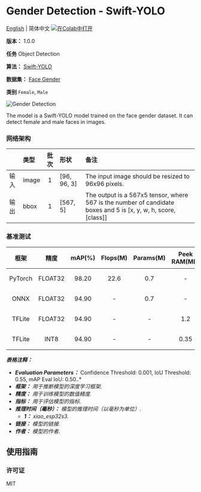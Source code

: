 # Gender Detection - Swift-YOLO

[English](../en/Gender_Detection_Swift-YOLO_96.md) | 简体中文 [![在Colab中打开](https://colab.research.google.com/assets/colab-badge.svg)](https://colab.research.google.com/github/seeed-studio/sscma-model-zoo/blob/refactor-auto-generate/notebooks/zh_CN/Gender_Detection_Swift-YOLO_96.ipynb)

**版本：** 1.0.0

**任务** Object Detection

**算法：** [Swift-YOLO](configs/yolov5/yolov5_tiny_1xb16_300e_coco.py)

**数据集：** [Face Gender](https://universe.roboflow.com/seeed-studio-esmjg/person-detection-eetev)

**类别** `Female`, `Male`

![Gender Detection](https://files.seeedstudio.com/sscma/static/gender_cls.png)

The model is a Swift-YOLO model trained on the face gender dataset. It can detect female and male faces in images.

### 网络架构

|      | 类型   |  批次  | 形状        | 备注                                                                                                           |
|:-----|:-------|:------:|:------------|:---------------------------------------------------------------------------------------------------------------|
| 输入 | image  |   1    | [96, 96, 3] | The input image should be resized to 96x96 pixels.                                                             |
| 输出 | bbox   |   1    | [567, 5]    | The output is a 567x5 tensor, where 567 is the number of candidate boxes and 5 is [x, y, w, h, score, [class]] |
### 基准测试

|  框架   |  精度   |  mAP(%)  |  Flops(M)  |  Params(M)  |  Peek RAM(MB)  |    Inference(ms)    |                                                                                 下载                                                                                 |     作者     |
|:-------:|:-------:|:--------:|:----------:|:-----------:|:--------------:|:-------------------:|:--------------------------------------------------------------------------------------------------------------------------------------------------------------------:|:------------:|
| PyTorch | FLOAT32 |  98.20   |    22.6    |     0.7     |       -        |          -          |      [链接](https://files.seeedstudio.com/sscma/model_zoo/detection/models/gender/swift-yolo_tiny_gender_96_sha1_9d62ea47febade3f95cde715588b0e98377cd2f5.pth)       | Seeed Studio |
|  ONNX   | FLOAT32 |  94.90   |     -      |     0.7     |       -        |          -          |  [链接](https://files.seeedstudio.com/sscma/model_zoo/detection/models/gender/swift-yolo_tiny_gender_96_float32_sha1_16032922c6531011b1bfdbb2468415211c6dfc85.onnx)  | Seeed Studio |
| TFLite  | FLOAT32 |  94.90   |     -      |      -      |      1.2       |          -          | [链接](https://files.seeedstudio.com/sscma/model_zoo/detection/models/gender/swift-yolo_tiny_gender_96_float32_sha1_dfee634f289c9a7ad692c8bd558bdb3212756a4c.tflite) | Seeed Studio |
| TFLite  |  INT8   |  94.90   |     -      |      -      |      0.35      | 200.0<sup>(1)</sup> |  [链接](https://files.seeedstudio.com/sscma/model_zoo/detection/models/gender/swift-yolo_tiny_gender_96_int8_sha1_8078326f275ce87a371bbb273b010f9dce93f1c0.tflite)   | Seeed Studio |

***表格注释：***

- ***Evaluation Parameters：***  Confidence Threshold: 0.001, IoU Threshold: 0.55, mAP Eval IoU: 0.50..*
- ***框架：** 用于推断模型的深度学习框架.*
- ***精度：** 用于训练模型的数值精度.*
- ***指标：** 用于评估模型的指标.*
- ***推理时间（毫秒）：** 模型的推理时间（以毫秒为单位）.*
  - ***1：** xiao_esp32s3.*
- ***链接：** 模型的链接.*
- ***作者：** 模型的作者.*

## 使用指南

### 许可证

MIT

